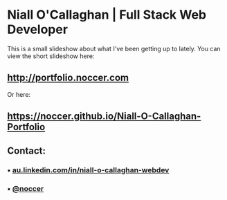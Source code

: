 # Niall O'Callaghan | Full Stack Web Developer

This is a small slideshow about what I've been getting up to lately. You can view the short slideshow here:

## <http://portfolio.noccer.com>

Or here:

## <https://noccer.github.io/Niall-O-Callaghan-Portfolio>

## Contact:

### • [au.linkedin.com/in/niall-o-callaghan-webdev](https://au.linkedin.com/in/niall-o-callaghan-webdev)

### • [@noccer](https://twitter.com/noccer)
